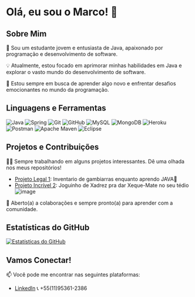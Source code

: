 # Olá, eu sou o Marco! 👋

## Sobre Mim

🚀 Sou um estudante jovem e entusiasta de Java, apaixonado por programação e desenvolvimento de software.

💡 Atualmente, estou focado em aprimorar minhas habilidades em Java e explorar o vasto mundo do desenvolvimento de software.

🌱 Estou sempre em busca de aprender algo novo e enfrentar desafios emocionantes no mundo da programação.

## Linguagens e Ferramentas

![Java](https://img.shields.io/badge/java-%23ED8B00.svg?style=for-the-badge&logo=openjdk&logoColor=white)
![Spring](https://img.shields.io/badge/spring-%236DB33F.svg?style=for-the-badge&logo=spring&logoColor=white)
![Git](https://img.shields.io/badge/git-%23F05033.svg?style=for-the-badge&logo=git&logoColor=white)
![GitHub](https://img.shields.io/badge/github-%23121011.svg?style=for-the-badge&logo=github&logoColor=white)
![MySQL](https://img.shields.io/badge/mysql-4479A1.svg?style=for-the-badge&logo=mysql&logoColor=white)
![MongoDB](https://img.shields.io/badge/MongoDB-%234ea94b.svg?style=for-the-badge&logo=mongodb&logoColor=white)
![Heroku](https://img.shields.io/badge/heroku-%23430098.svg?style=for-the-badge&logo=heroku&logoColor=white)
![Postman](https://img.shields.io/badge/Postman-FF6C37?style=for-the-badge&logo=postman&logoColor=white)
![Apache Maven](https://img.shields.io/badge/Apache%20Maven-C71A36?style=for-the-badge&logo=Apache%20Maven&logoColor=white)
![Eclipse](https://img.shields.io/badge/Eclipse-FE7A16.svg?style=for-the-badge&logo=Eclipse&logoColor=white)

## Projetos e Contribuições

👨‍💻 Sempre trabalhando em alguns projetos interessantes. Dê uma olhada nos meus repositórios!

- [Projeto Legal 1](https://github.com/MarcoTamassia01/Exercicios_deJava_resolvidos): Inventario de gambiarras enquanto aprendo JAVA🤪
- [Projeto Incrível 2](https://github.com/MarcoTamassia01/Jogo_de_Xadrez_com_Java): Joguinho de Xadrez pra dar Xeque-Mate no seu tédio ![image](https://github.com/MarcoTamassia01/MarcoTamassia01/assets/128434055/89b35da3-57a0-4e94-ac35-27190e877b9c)


🤝 Aberto(a) a colaborações e sempre pronto(a) para aprender com a comunidade.

## Estatísticas do GitHub

[![Estatísticas do GitHub](https://github-readme-stats.vercel.app/api?username=MarcoTamassia01&show_icons=true&hide_title=true&hide_border=true)](https://github.com/MarcoTamassia01)

## Vamos Conectar!

📫 Você pode me encontrar nas seguintes plataformas:

- [LinkedIn](https://www.linkedin.com/in/marcosallas/)
📞 +55(11)95361-2386

